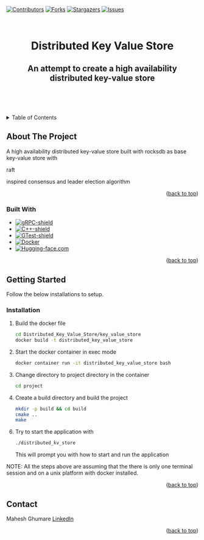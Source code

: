 <!-- Improved compatibility of back to top link: See: https://github.com/othneildrew/Best-README-Template/pull/73 -->
<a name="readme-top"></a>
<!--
*** Thanks for checking out the Best-README-Template. If you have a suggestion
*** that would make this better, please fork the repo and create a pull request
*** or simply open an issue with the tag "enhancement".
*** Don't forget to give the project a star!
*** Thanks again! Now go create something AMAZING! :D
-->



<!-- PROJECT SHIELDS -->
<!--
*** I'm using markdown "reference style" links for readability.
*** Reference links are enclosed in brackets [ ] instead of parentheses ( ).
*** See the bottom of this document for the declaration of the reference variables
*** for contributors-url, forks-url, etc. This is an optional, concise syntax you may use.
*** https://www.markdownguide.org/basic-syntax/#reference-style-links
-->

[![Contributors][contributors-shield]][contributors-url]
[![Forks][forks-shield]][forks-url]
[![Stargazers][stars-shield]][stars-url]
[![Issues][issues-shield]][issues-url]

<!-- PROJECT LOGO -->
<br />
<div align="center">


<h1 align="center">Distributed Key Value Store</h1>
<h2 align="center">An attempt to create a high availability distributed key-value store</h2>
  <p align="center">
    <br />
    <br />
    <br />
 <!--   <a href="https://github.com/MaheshG11/E-commerce-Chat-agent">View Demo</a> -->
    
<!--     <a href="https://github.com/MaheshG11/E-commerce-Chat-agent/issues/new?labels=bug&template=bug-report---.md">Report Bug</a> -->
    
<!--     <a href="https://github.com/MaheshG11/E-commerce-Chat-agent/issues/new?labels=enhancement&template=feature-request---.md">Request Feature</a> -->
  </p>
</div>



<!-- TABLE OF CONTENTS -->
<details>
  <summary>Table of Contents</summary>
  <ol>
    <li>
      <a href="#about-the-project">About The Project</a>
      <ul>
        <li><a href="#built-with">Built With</a></li>
      </ul>
    </li>
    <li>
     <a href="#getting-started">Getting Started</a>
     <!--  <ul>
        <li><a href="#prerequisites">Prerequisites</a></li>
        <li><a href="#installation">Installation</a></li>
      </ul>-->
    </li>
 <!--    <li><a href="#usage">Usage</a></li>
    <li><a href="#roadmap">Roadmap</a></li>-->
<!--     <li><a href="#contributing">Contributing</a></li> -->
<!--     <li><a href="#license">License</a></li> -->
    <li><a href="#contact">Contact</a></li>
<!--     <li><a href="#acknowledgments">Acknowledgments</a></li> -->
  </ol>
</details>



<!-- ABOUT THE PROJECT -->
## About The Project

<!--[![Product Name Screen Shot][product-screenshot]](https://example.com)-->

A high availability distributed key-value store built with rocksdb as base key-value store with <p src="https://raft.github.io/raft.pdf">raft<p/> inspired consensus and leader election algorithm   
<p align="right">(<a href="#readme-top">back to top</a>)</p>



### Built With
* [![gRPC-shield][gRPC-shield]][gRPC-link]
* [![C++-shield][C++-shield]][C++-link]
* [![GTest-shield][GTest-shield]][GTest-link]
* [![Docker][Docker]][Docker-url]
* [![Hugging-face.com][Hugging-face.com]][Hugging-face-url]


<p align="right">(<a href="#readme-top">back to top</a>)</p>



<!-- GETTING STARTED -->
## Getting Started

Follow the below installations to setup.
<!--
### Prerequisites

This is an example of how to list things you need to use the software and how to install them.
* npm
  ```sh
  npm install npm@latest -g
  ```-->

### Installation

1. Build the docker file 
   ```sh
   cd Distributed_Key_Value_Store/key_value_store
   docker build -t distributed_key_value_store
   ```
3. Start the docker container in exec mode
    ```sh
    docker container run -it distributed_key_value_store bash
    ```
4. Change directory to project directory in the container 
    ```sh
    cd project
    ```
5. Create a build directory and build the project
    ```sh
    mkdir -p build && cd build
    cmake ..
    make 
    ```
6) Try to start the application with
   ```sh
   ./distributed_kv_store
   ```
   This will prompt you with how to start and run the application 

NOTE: All the steps above are assuming that the there is only one terminal session and on a unix platform with docker installed. 
<p align="right">(<a href="#readme-top">back to top</a>)</p>



<!-- USAGE EXAMPLES -->
<!--
## Usage

Use this space to show useful examples of how a project can be used. Additional screenshots, code examples and demos work well in this space. You may also link to more resources.

_For more examples, please refer to the [Documentation](https://example.com)_

<p align="right">(<a href="#readme-top">back to top</a>)</p>

-->



<!-- CONTRIBUTING -->



<!-- LICENSE -->
<!-- CONTACT -->
## Contact

Mahesh Ghumare [LinkedIn](https://www.linkedin.com/in/mahesh-ghumare-37894a200/)


<p align="right">(<a href="#readme-top">back to top</a>)</p>



<!-- ACKNOWLEDGMENTS -->

<!-- MARKDOWN LINKS & IMAGES -->
<!-- https://www.markdownguide.org/basic-syntax/#reference-style-links -->
[contributors-shield]: https://img.shields.io/github/contributors/MaheshG11/E-commerce-Chat-agent.svg?style=for-the-badge
[contributors-url]: https://github.com/MaheshG11/E-commerce-Chat-agent/graphs/contributors
[forks-shield]: https://img.shields.io/github/forks/MaheshG11/E-commerce-Chat-agent.svg?style=for-the-badge
[forks-url]: https://github.com/MaheshG11/E-commerce-Chat-agent/network/members
[stars-shield]: https://img.shields.io/github/stars/MaheshG11/E-commerce-Chat-agent.svg?style=for-the-badge
[stars-url]: https://github.com/MaheshG11/E-commerce-Chat-agent/stargazers
[issues-shield]: https://img.shields.io/github/issues/MaheshG11/E-commerce-Chat-agent.svg?style=for-the-badge
[issues-url]: https://github.com/MaheshG11/E-commerce-Chat-agent/issues
[linkedin-shield]: https://img.shields.io/badge/-LinkedIn-black.svg?style=for-the-badge&logo=linkedin&colorB=555
[linkedin-url]: https://linkedin.com/in/mahesh-ghumare-37894a200
[product-screenshot]: images/screenshot.png
[Next.js]: https://img.shields.io/badge/next.js-000000?style=for-the-badge&logo=nextdotjs&logoColor=white
[Next-url]: https://nextjs.org/
[Django]:https://img.shields.io/badge/Django-092E20?style=for-the-badge&logo=django&logoColor=green
[Django-url]:https://www.djangoproject.com/
[Docker]:https://img.shields.io/badge/docker-%230db7ed.svg?style=for-the-badge&logo=docker&logoColor=white
[Docker-url]:https://www.docker.com/
[FastAPI]:https://img.shields.io/badge/FastAPI-005571?style=for-the-badge&logo=fastapi
[FastAPI-url]:https://fastapi.tiangolo.com/
[MongoDB]:https://img.shields.io/badge/-MongoDB-13aa52?style=for-the-badge&logo=mongodb&logoColor=white
[MongoDB-url]:https://www.mongodb.com/
[Postgres]:https://img.shields.io/badge/postgresql-4169e1?style=for-the-badge&logo=postgresql&logoColor=white
[Postgres-url]:https://www.postgresql.org/
[React.js]: https://img.shields.io/badge/React-20232A?style=for-the-badge&logo=react&logoColor=61DAFB
[React-url]: https://reactjs.org/
[Vue.js]: https://img.shields.io/badge/Vue.js-35495E?style=for-the-badge&logo=vuedotjs&logoColor=4FC08D
[Vue-url]: https://vuejs.org/
[Angular.io]: https://img.shields.io/badge/Angular-DD0031?style=for-the-badge&logo=angular&logoColor=white
[Angular-url]: https://angular.io/
[Svelte.dev]: https://img.shields.io/badge/Svelte-4A4A55?style=for-the-badge&logo=svelte&logoColor=FF3E00
[Svelte-url]: https://svelte.dev/
[Laravel.com]: https://img.shields.io/badge/Laravel-FF2D20?style=for-the-badge&logo=laravel&logoColor=white
[Laravel-url]: https://laravel.com
[Bootstrap.com]: https://img.shields.io/badge/Bootstrap-563D7C?style=for-the-badge&logo=bootstrap&logoColor=white
[Bootstrap-url]: https://getbootstrap.com
[JQuery.com]: https://img.shields.io/badge/jQuery-0769AD?style=for-the-badge&logo=jquery&logoColor=white
[JQuery-url]: https://jquery.com 
[Hugging-face.com]:https://img.shields.io/badge/-RocksDB-FDEE21?style=for-the-badge&logo=RocksDB&logoColor=black
[Hugging-face-url]:https://huggingface.co/
[C++-shield]:https://img.shields.io/badge/C++-00599C?style=flat-square&logo=C%2B%2B&logoColor=white
[C++-link]:https://isocpp.org/
[gRPC-shield]:https://img.shields.io/badge/gRPC-blue?logo=grpc
[gRPC-link]:https://grpc.io/
[GTest-shield]:https://img.shields.io/badge/GoogleTest-blue
[GTest-link]:https://google.github.io/googletest/
